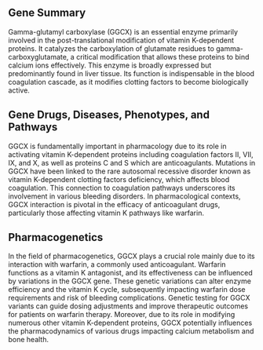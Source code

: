 ## Gene Summary
Gamma-glutamyl carboxylase (GGCX) is an essential enzyme primarily involved in the post-translational modification of vitamin K-dependent proteins. It catalyzes the carboxylation of glutamate residues to gamma-carboxyglutamate, a critical modification that allows these proteins to bind calcium ions effectively. This enzyme is broadly expressed but predominantly found in liver tissue. Its function is indispensable in the blood coagulation cascade, as it modifies clotting factors to become biologically active. 

## Gene Drugs, Diseases, Phenotypes, and Pathways
GGCX is fundamentally important in pharmacology due to its role in activating vitamin K-dependent proteins including coagulation factors II, VII, IX, and X, as well as proteins C and S which are anticoagulants. Mutations in GGCX have been linked to the rare autosomal recessive disorder known as vitamin K-dependent clotting factors deficiency, which affects blood coagulation. This connection to coagulation pathways underscores its involvement in various bleeding disorders. In pharmacological contexts, GGCX interaction is pivotal in the efficacy of anticoagulant drugs, particularly those affecting vitamin K pathways like warfarin.

## Pharmacogenetics
In the field of pharmacogenetics, GGCX plays a crucial role mainly due to its interaction with warfarin, a commonly used anticoagulant. Warfarin functions as a vitamin K antagonist, and its effectiveness can be influenced by variations in the GGCX gene. These genetic variations can alter enzyme efficiency and the vitamin K cycle, subsequently impacting warfarin dose requirements and risk of bleeding complications. Genetic testing for GGCX variants can guide dosing adjustments and improve therapeutic outcomes for patients on warfarin therapy. Moreover, due to its role in modifying numerous other vitamin K-dependent proteins, GGCX potentially influences the pharmacodynamics of various drugs impacting calcium metabolism and bone health.